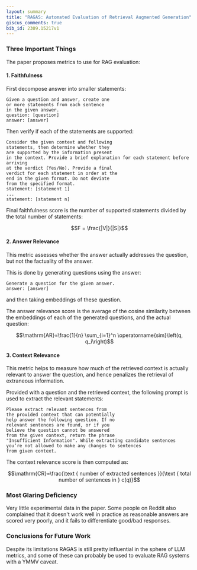 ```yaml
---
layout: summary
title: "RAGAS: Automated Evaluation of Retrieval Augmented Generation"
giscus_comments: true
bib_id: 2309.15217v1
---
```


### Three Important Things

The paper proposes metrics to use for RAG evaluation:

#### 1. Faithfulness

First decompose answer into smaller statements:

```
Given a question and answer, create one
or more statements from each sentence
in the given answer.
question: [question]
answer: [answer]
```

Then verify if each of the statements are
supported:

```
Consider the given context and following
statements, then determine whether they
are supported by the information present
in the context. Provide a brief explanation for each statement before arriving
at the verdict (Yes/No). Provide a final
verdict for each statement in order at the
end in the given format. Do not deviate
from the specified format.
statement: [statement 1]
...
statement: [statement n]
```

Final faithfulness score is the number of supported statements divided by the
total number of statements:

$$F = \frac{|V|}{|S|}$$

#### 2. Answer Relevance

This metric assesses whether the answer actually addresses the question, but not the
factuality of the answer.

This is done by generating questions using the answer:

```
Generate a question for the given answer.
answer: [answer]
```

and then taking embeddings of these question.

The answer relevance score is the average of the cosine similarity between the
embeddings of each of the generated questions, and the actual question:

$$\mathrm{AR}=\frac{1}{n} \sum_{i=1}^n \operatorname{sim}\left(q, q_i\right)$$

#### 3. Context Relevance

This metric helps to measure how much of the retrieved
context is actually relevant to answer the question, and hence penalizes the retrieval of extraneous information.

Provided with a question and the retrieved context,
the following prompt is used to extract the relevant statements:

```
Please extract relevant sentences from
the provided context that can potentially
help answer the following question. If no
relevant sentences are found, or if you
believe the question cannot be answered
from the given context, return the phrase
"Insufficient Information". While extracting candidate sentences you’re not allowed to make any changes to sentences
from given context.
```

The context relevance score is then computed as:

$$\mathrm{CR}=\frac{\text { number of extracted sentences }}{\text { total number of sentences in } c(q)}$$

### Most Glaring Deficiency

Very little experimental data in the paper. Some people on Reddit also
complained that it doesn't work well in practice as reasonable answers are
scored very poorly, and it fails to differentiate good/bad responses.

### Conclusions for Future Work

Despite its limitations RAGAS is still pretty influential in the sphere of LLM
metrics, and some of these can probably be used to evaluate RAG systems with a
YMMV caveat.
